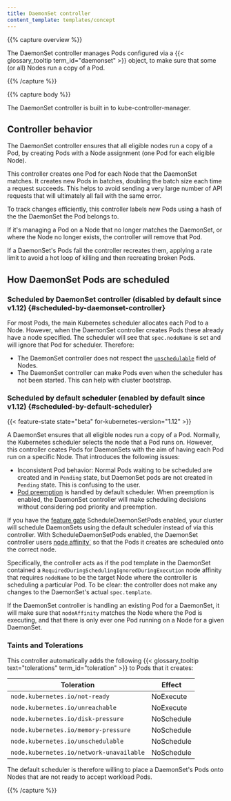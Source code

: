 ```yaml
---
title: DaemonSet controller
content_template: templates/concept
---
```


{{% capture overview %}}

The DaemonSet controller manages Pods configured via a
{{< glossary_tooltip term_id="daemonset" >}} object, to make sure that some
(or all) Nodes run a copy of a Pod.

{{% /capture %}}


{{% capture body %}}

The DaemonSet controller is built in to kube-controller-manager.

## Controller behavior

The DaemonSet controller ensures that all eligible nodes run a copy of a Pod,
by creating Pods with a Node assignment (one Pod for each eligible Node).

This controller creates one Pod for each Node that the DaemonSet matches.
It creates new Pods in batches, doubling the batch size each time a request
succeeds. This helps to avoid sending a very large number of API requests that
will ultimately all fail with the same error.

To track changes efficiently, this controller labels new Pods using a hash
of the the DaemonSet the Pod belongs to.

If it's managing a Pod on a Node that no longer matches the DaemonSet,
or where the Node no longer exists, the controller will remove that Pod.

If a DaemonSet's Pods fail the controller recreates them, applying a rate
limit to avoid a hot loop of killing and then recreating broken Pods.

## How DaemonSet Pods are scheduled

### Scheduled by DaemonSet controller (disabled by default since v1.12) {#scheduled-by-daemonset-controller}

For most Pods, the main Kubernetes scheduler allocates each Pod to a Node.
However, when the DaemonSet controller creates Pods these already have a node
specified. The scheduler will see that `spec.nodeName` is set and will ignore
that Pod for scheduler.
Therefore:

 - The DaemonSet controller does not respect the
   [`unschedulable`](/docs/admin/node/#manual-node-administration) field of Nodes.
 - The DaemonSet controller can make Pods even when the scheduler has not been
   started. This can help with cluster bootstrap.

### Scheduled by default scheduler (enabled by default since v1.12) {#scheduled-by-default-scheduler}

{{< feature-state state="beta" for-kubernetes-version="1.12" >}}

A DaemonSet ensures that all eligible nodes run a copy of a Pod. Normally, the
Kubernetes scheduler selects the node that a Pod runs on. However, this controller
ceates Pods for DaemonSets with the aim of having each Pod run on a specific Node.
That introduces the following issues:

 * Inconsistent Pod behavior: Normal Pods waiting to be scheduled are created
   and in `Pending` state, but DaemonSet pods are not created in `Pending`
   state. This is confusing to the user.
 * [Pod preemption](/docs/concepts/configuration/pod-priority-preemption/)
   is handled by default scheduler. When preemption is enabled, the DaemonSet controller
   will make scheduling decisions without considering pod priority and preemption.

If you have the
[feature gate](https://kubernetes.io/docs/reference/command-line-tools-reference/feature-gates/)
ScheduleDaemonSetPods enabled, your cluster will schedule DaemonSets using the
default scheduler instead of via this controller.
With ScheduleDaemonSetPods enabled, the DaemonSet controller users
[node affinity`](/docs/concepts/configuration/assign-pod-node/#node-affinity)
so that the Pods it creates are scheduled onto the correct node.

Specifically, the controller acts as if the pod template in the DaemonSet contained
a `RequiredDuringSchedulingIgnoredDuringExecution` node affinity that
requires `nodeName` to be the target Node where the controller is scheduling
a particular Pod.
To be clear: the controller does not make any changes to the DaemonSet's actual
`spec.template`.

If the DaemonSet controller is handling an existing Pod for a DaemonSet, it
will make sure that `nodeAffinity` matches the Node where the Pod is executing,
and that there is only ever one Pod running on a Node for a given DaemonSet.

### Taints and Tolerations

This controller automatically adds the following
{{< glossary_tooltip text="tolerations" term_id="toleration" >}} to
Pods that it creates:

| Toleration                               | Effect     |
| ---------------------------------------- | ---------- |
| `node.kubernetes.io/not-ready`           | NoExecute  |
| `node.kubernetes.io/unreachable`         | NoExecute  |
| `node.kubernetes.io/disk-pressure`       | NoSchedule |
| `node.kubernetes.io/memory-pressure`     | NoSchedule |
| `node.kubernetes.io/unschedulable`       | NoSchedule |
| `node.kubernetes.io/network-unavailable` | NoSchedule |

The default scheduler is therefore willing to place a DaemonSet's Pods
onto Nodes that are not ready to accept workload Pods.

{{% /capture %}}
